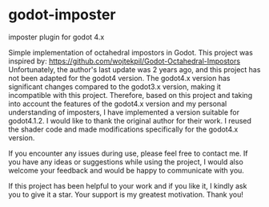 # godot-imposter
imposter plugin for godot 4.x

Simple implementation of octahedral impostors in Godot. 
This project was inspired by: https://github.com/wojtekpil/Godot-Octahedral-Impostors
Unfortunately, the author's last update was 2 years ago, and this project has not been adapted for the godot4 version. The godot4.x version has significant changes compared to the godot3.x version, making it incompatible with this project.
Therefore, based on this project and taking into account the features of the godot4.x version and my personal understanding of imposters, I have implemented a version suitable for godot4.1.2.
I would like to thank the original author for their work. I reused the shader code and made modifications specifically for the godot4.x version.

If you encounter any issues during use, please feel free to contact me.
If you have any ideas or suggestions while using the project, I would also welcome your feedback and would be happy to communicate with you.

If this project has been helpful to your work and if you like it, I kindly ask you to give it a star.
Your support is my greatest motivation.
Thank you!